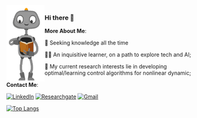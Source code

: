 
<img align="left" src="https://github.com/roscibely/roscibely/blob/master/giphy.gif" width="100" height="200">

### Hi there 🖖

**More About Me**:

   🧠 Seeking knowledge all the time
   
   👩‍💻 An inquisitive learner, on a path to explore tech and AI;
   
   🚀 My current research interests lie in developing optimal/learning control algorithms for nonlinear dynamic;
   
**Contact Me**:

[![LinkedIn](https://img.shields.io/badge/LinkedIn-blue?style=for-the-badge&logo=Linkedin&logoColor=white)](https://www.linkedin.com/in/rosana-cibely-921a6a113/)
[![Researchgate](https://img.shields.io/badge/Researchgate-green?style=for-the-badge&logo=researchgate&logoColor=white)](https://www.researchgate.net/profile/R_C_B_Rego)
[![Gmail](https://img.shields.io/badge/Gmail-red?style=for-the-badge&logo=gmail&logoColor=white)](mailto:rosana.rego@ufrn.edu.br)

[![Top Langs](https://github-readme-stats.vercel.app/api/top-langs/?username=roscibely,html&title_color=ffffff&text_color=c9cacc&icon_color=2bbc8a&bg_color=1d1f21)](https://github.com/roscibely)


<!--
**roscibely/roscibely** is a ✨ _special_ ✨ repository because its `README.md` (this file) appears on your GitHub profile.

Here are some ideas to get you started:

- 🔭 I’m currently working on ...
- 🌱 I’m currently learning ...
- 👯 I’m looking to collaborate on ...
- 🤔 I’m looking for help with ...
- 💬 Ask me about ...
- 📫 How to reach me: ...
- 😄 Pronouns: ...
- ⚡ Fun fact: ...
-->
